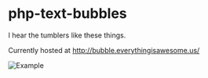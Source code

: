# php-text-bubbles
I hear the tumblers like these things.

Currently hosted at http://bubble.everythingisawesome.us/

![Example](https://camo.githubusercontent.com/18155fe3548098220b682b7245bbf08280ef8876/687474703a2f2f7075752e73682f65635146522f373139393133333365632e706e67)
